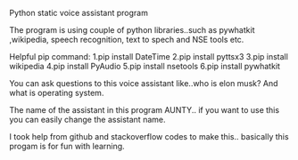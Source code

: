 Python static voice assistant program

The program is using couple of python libraries..such as pywhatkit ,wikipedia, speech recognition, text to spech and NSE tools etc.

Helpful pip command:
1.pip install DateTime
2.pip install pyttsx3
3.pip install wikipedia
4.pip install PyAudio
5.pip install nsetools
6.pip install pywhatkit

You can ask questions to this voice assistant like..who is elon musk? And what is operating system.

The name of the assistant in this program AUNTY.. if you want to use this you can easily change the assistant name.

I took help from github and stackoverflow codes to make this..
basically this progam is for fun with learning.
